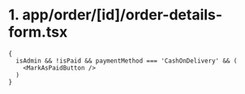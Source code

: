 # 1. app/order/[id]/order-details-form.tsx

```tsx
{
  isAdmin && !isPaid && paymentMethod === 'CashOnDelivery' && (
    <MarkAsPaidButton />
  )
}
```
